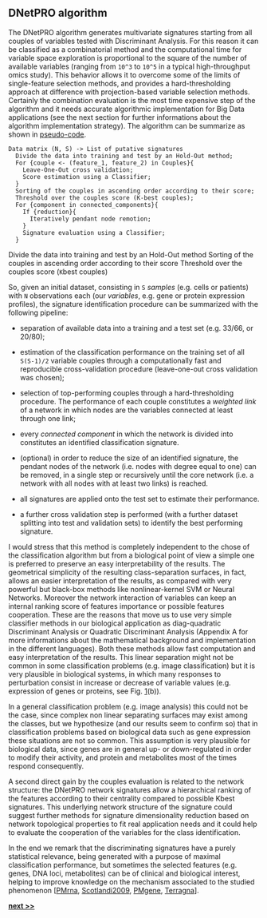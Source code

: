 ## DNetPRO algorithm

The DNetPRO algorithm generates multivariate signatures starting from
all couples of variables tested with Discriminant Analysis. For this
reason it can be classified as a combinatorial method and the
computational time for variable space exploration is proportional to the
square of the number of available variables (ranging from `10^3` to
`10^5` in a typical high-throughput omics study). This behavior allows
it to overcome some of the limits of single-feature selection methods,
and provides a hard-thresholding approach at difference with
projection-based variable selection methods. Certainly the combination
evaluation is the most time expensive step of the algorithm and it needs
accurate algorithmic implementation for Big Data applications (see the
next section for further informations about the algorithm implementation
strategy). The algorithm can be summarize as shown
in [pseudo-code](#code:DNetPRO).

```
Data matrix (N, S) -> List of putative signatures
  Divide the data into training and test by an Hold-Out method;
  For {couple <- (feature_1, feature_2) in Couples}{
    Leave-One-Out cross validation;
    Score estimation using a Classifier;
  }
  Sorting of the couples in ascending order according to their score;
  Threshold over the couples score (K-best couples);
  For {component in connected_components}{
    If {reduction}{
      Iteratively pendant node remotion;
    }
    Signature evaluation using a Classifier;
  }
```


Divide the data into training and test by an Hold-Out method Sorting of
the couples in ascending order according to their score Threshold over
the couples score (`K`best couples)

So, given an initial dataset, consisting in `S` *samples* (e.g. cells or
patients) with `N` observations each (our *variables*, e.g. gene or
protein expression profiles), the signature identification procedure can
be summarized with the following pipeline:

-   separation of available data into a training and a test set (e.g.
    33/66, or 20/80);

-   estimation of the classification performance on the training set of
    all `S(S-1)/2` variable couples through a computationally fast and
    reproducible cross-validation procedure (leave-one-out cross
    validation was chosen);

-   selection of top-performing couples through a hard-thresholding
    procedure. The performance of each couple constitutes a *weighted
    link* of a network in which nodes are the variables connected at
    least through one link;

-   every *connected component* in which the network is divided into
    constitutes an identified classification signature.

-   (optional) in order to reduce the size of an identified signature,
    the pendant nodes of the network (i.e. nodes with degree equal to
    one) can be removed, in a single step or recursively until the core
    network (i.e. a network with all nodes with at least two links) is
    reached.

-   all signatures are applied onto the test set to estimate their
    performance.

-   a further cross validation step is performed (with a further dataset
    splitting into test and validation sets) to identify the best
    performing signature.

I would stress that this method is completely independent to the chose
of the classification algorithm but from a biological point of view a
simple one is preferred to preserve an easy interpretability of the
results. The geometrical simplicity of the resulting class-separation
surfaces, in fact, allows an easier interpretation of the results, as
compared with very powerful but black-box methods like nonlinear-kernel
SVM or Neural Networks. Moreover the network interaction of variables
can keep an internal ranking score of features importance or possible
features cooperation. These are the reasons that move us to use very
simple classifier methods in our biological application as
diag-quadratic Discriminant Analysis or Quadratic Discriminant Analysis
(Appendix A for more informations about the mathematical background and
implementation in the different languages). Both these methods allow
fast computation and easy interpretation of the results. This linear
separation might not be common in some classification problems (e.g.
image classification) but it is very plausible in biological systems, in
which many responses to perturbation consist in increase or decrease of
variable values (e.g. expression of genes or proteins, see
Fig. [1](#fig:example)(b)).

In a general classification problem (e.g. image analysis) this could not
be the case, since complex non linear separating surfaces may exist
among the classes, but we hypothesize (and our results seem to confirm
so) that in classification problems based on biological data such as
gene expression these situations are not so common. This assumption is
very plausible for biological data, since genes are in general up- or
down-regulated in order to modify their activity, and protein and
metabolites most of the times respond consequently.

A second direct gain by the couples evaluation is related to the network
structure: the DNetPRO network signatures allow a hierarchical ranking
of the features according to their centrality compared to possible Kbest
signatures. This underlying network structure of the signature could
suggest further methods for signature dimensionality reduction based on
network topological properties to fit real application needs and it
could help to evaluate the cooperation of the variables for the class
identification.

In the end we remark that the discriminating signatures have a purely
statistical relevance, being generated with a purpose of maximal
classification performance, but sometimes the selected features (e.g.
genes, DNA loci, metabolites) can be of clinical and biological
interest, helping to improve knowledge on the mechanism associated to
the studied phenomenon [[PMrna](https://genome.cshlp.org/content/early/2013/10/02/gr.155192.113.abstract),
[Scotlandi2009](https://doi.org/10.1200/JCO.2008.19.2542),
[PMgene](https://www.ncbi.nlm.nih.gov/pubmed/26297486),
[Terragna](https://www.ncbi.nlm.nih.gov/pubmed/26575327)].


[**next >>**](./md/Chapter1/DNetPRO/ToyModel.md)
